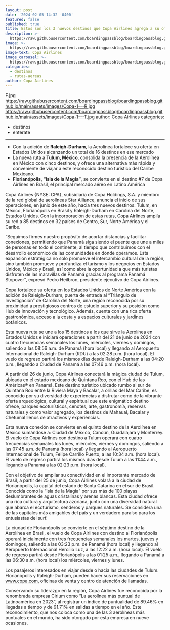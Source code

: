 ```yaml
---
layout: post
date: '2024-02-05 14:32 -0400'
featured: false
published: true
title: Estos son los 3 nuevos destinos que Copa Airlines agrega a su oferta
description: >-
  https://raw.githubusercontent.com/boardingpassblog/boardingpassblog.github.io/main/assets/images/Avion-Copa.jpg
image: >-
  https://raw.githubusercontent.com/boardingpassblog/boardingpassblog.github.io/main/assets/images/Avion-Copa.jpg
image-text: Copa Airlines
image_carousel: >-
  https://raw.githubusercontent.com/boardingpassblog/boardingpassblog.github.io/main/assets/images/Copa-1
categories:
  - destinos
  - rutas-aereas
author: Copa Airlines
---
```

F.jpg
  https://raw.githubusercontent.com/boardingpassblog/boardingpassblog.github.io/main/assets/images/Copa-1---R.jpg
  https://raw.githubusercontent.com/boardingpassblog/boardingpassblog.github.io/main/assets/images/Copa-1---T.jpg
author: Copa Airlines
categories:
  - destinos
  - enterate
---
- Con la adición de **Raleigh-Durham**, la Aerolínea fortalece su oferta en Estados Unidos alcanzando un total de 16 destinos en ese mercado
- La nueva ruta a **Tulum, México**, consolida la presencia de la Aerolínea en México con cinco destinos, y ofrece una alternativa más rápida y conveniente de viajar a este reconocido destino turístico del Caribe Mexicano.
- **Florianópolis, “Isla de la Magia”**, se convierte en el destino #7 de Copa Airlines en Brasil, el principal mercado aéreo en Latino América

Copa Airlines {NYSE: CPA}, subsidiaria de Copa Holdings, S.A. y miembro de la red global de aerolíneas Star Alliance, anuncia el inicio de sus operaciones, en junio de este año, hacia tres nuevos destinos: Tulum, en México, Florianópolis en Brasil y Raleigh-Durham en Carolina del Norte, Estados Unidos. Con la incorporación de estas rutas, Copa Airlines amplía su red a 85 destinos en 32 países de Centro, Sur, Norte América y el Caribe.

“Seguimos firmes nuestro propósito de acortar distancias y facilitar conexiones, permitiendo que Panamá siga siendo el puente que une a miles de personas en todo el continente, al tiempo que contribuimos con el desarrollo económico de las comunidades en donde operamos. Esta expansión estratégica no solo promueve el intercambio cultural de la región, sino también promueve y profundiza el turismo y los negocios en Estados Unidos, México y Brasil, así como abre la oportunidad a que más turistas disfruten de las maravillas de Panamá gracias al programa Panamá Stopover", expresó Pedro Heilbron, presidente ejecutivo de Copa Airlines.

Copa fortalece su oferta en los Estados Unidos de Norte América con la adición de Raleigh-Durham, puerta de entrada al “Triángulo de Investigación” de Carolina del Norte, una región reconocida por su proximidad a prestigiosos centros de estudio superior y su posición como Hub de innovación y tecnológico. Además, cuenta con una rica oferta gastronómica, acceso a la costa y a espacios culturales y jardines botánicos.

Esta nueva ruta se une a los 15 destinos a los que sirve la Aerolínea en Estados Unidos e iniciará operaciones a partir del 21 de junio de 2024 con cuatro frecuencias semanales los lunes, miércoles, viernes y domingos, saliendo a las 08:56 a.m. de Panamá (hora local) y llegando al Aeropuerto Internacional de Raleigh-Durham (RDU) a las 02:28 p.m. (hora local). El vuelo de regreso partirá los mismos días desde Raleigh-Durham a las 04:20 p.m., llegando a Ciudad de Panamá a las 07:46 p.m. (hora local).

A partir del 26 de junio, Copa Airlines conectará la mágica ciudad de Tulum, ubicada en el estado mexicano de Quintana Roo, con el Hub de las Américas® en Panamá. Este destino turístico ubicado rumbo al sur de Quintana Roo entre la Riviera Maya y Bacalar, a orillas del Mar Caribe, es conocido por su diversidad de experiencias a disfrutar como de la vibrante oferta arqueológica, cultural y espiritual que este enigmático destino ofrece, parques ecoturísticos, cenotes, arte, gastronomía, reservas naturales y como valor agregado, los destinos de Mahaual, Bacalar y Chetumal llenos de atractivos y experiencias.

Esta nueva conexión se convierte en el quinto destino de la Aerolínea en México sumándose a: Ciudad de México, Cancún, Guadalajara y Monterrey. El vuelo de Copa Airlines con destino a Tulum operará con cuatro frecuencias semanales los lunes, miércoles, viernes y domingos, saliendo a las 07:45 a.m. de Panamá (hora local) y llegando al Aeropuerto Internacional de Tulum, Felipe Carrillo Puerto, a las 10:34 a.m. (hora local). El vuelo de regreso partirá los mismos días desde Tulum a las 11:44 a.m., llegando a Panamá a las 02:23 p.m. (hora local).

Con el objetivo de ampliar su conectividad en el importante mercado de Brasil, a partir del 25 de junio, Copa Airlines volará a la ciudad de Florianópolis, la capital del estado de Santa Catarina en el sur de Brasil. Conocida como la “Isla de la Magia” por sus más de 100 playas deslumbrantes de aguas cristalinas y arenas blancas. Esta ciudad ofrece una rica cultura y arquitectura azoriana, junto con una diversidad natural que abarca el ecoturismo, senderos y parques naturales. Se considera una de las capitales más amigables del país y un verdadero paraíso para los entusiastas del surf.

La ciudad de Florianópolis se convierte en el séptimo destino de la Aerolínea en Brasil, el vuelo de Copa Airlines con destino al Florianópolis operará inicialmente con tres frecuencias semanales los martes, jueves y domingos, saliendo a las 03:23 p.m. de Panamá (hora local) y llegando al Aeropuerto Internacional Hercílio Luz, a las 12:22 a.m. (hora local). El vuelo de regreso partirá desde Florianópolis a las 01:25 a.m., llegando a Panamá a las 06:30 a.m. (hora local) los miércoles, viernes y lunes.

Los pasajeros interesados en viajar desde o hacia las ciudades de Tulum. Florianópolis y Raleigh-Durham, pueden hacer sus reservaciones en www.copa.com, oficinas de venta y centro de atención de llamadas.

Conservando su liderazgo en la región, Copa Airlines fue reconocida por la renombrada empresa Cirium como “La aerolínea más puntual de Latinoamérica en 2023”, al registrar un índice de puntualidad de 89.46% en llegadas a tiempo y de 91.71% en salidas a tiempo en el año. Este reconocimiento, que nos coloca como una de las 3 aerolíneas más puntuales en el mundo, ha sido otorgado por esta empresa en nueve ocasiones.
